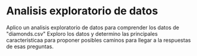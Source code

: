 # Analisis exploratorio de datos
Aplico un analisis exploratorio de datos para comprender los datos de "diamonds.csv"
Exploro los datos y determino las principales caracteristicaa para proponer posibles caminos para llegar a la respuestas de esas preguntas.
